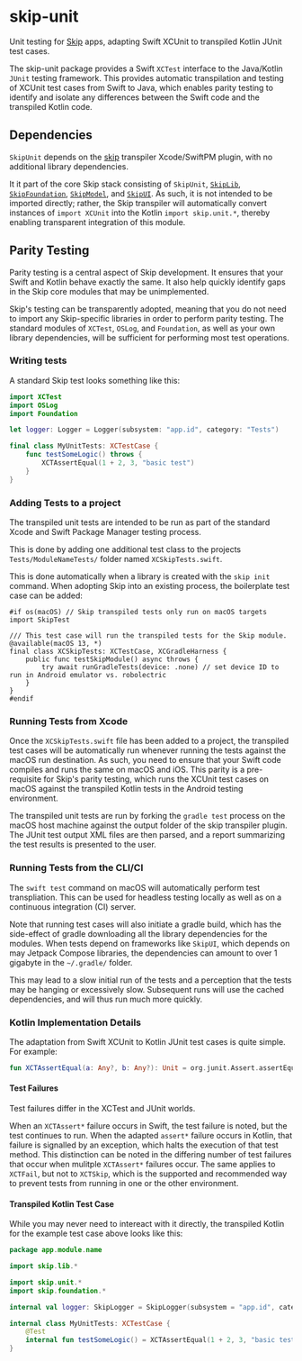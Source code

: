 # skip-unit

Unit testing for [Skip](https://skip.tools) apps, adapting Swift XCUnit to transpiled Kotlin JUnit test cases.

The skip-unit package provides a Swift `XCTest` interface to the Java/Kotlin `JUnit` testing framework.
This provides automatic transpilation and testing of XCUnit test cases from Swift to Java,
which enables parity testing to identify and isolate any differences between the Swift code and the transpiled Kotlin code.


## Dependencies

`SkipUnit` depends on the [skip](https://source.skip.tools/skip) transpiler Xcode/SwiftPM plugin, with no additional library dependencies.

It it part of the core Skip stack consisting of `SkipUnit`, [`SkipLib`](https://source.skip.tools/skip-lib), [`SkipFoundation`](https://source.skip.tools/skip-foundation), [`SkipModel`](https://source.skip.tools/skip-model), and [`SkipUI`](https://source.skip.tools/skip-ui).
As such, it is not intended to be imported directly; rather, the Skip transpiler will automatically convert instances of `import XCUnit` into the Kotlin `import skip.unit.*`, thereby enabling transparent integration of this module.


## Parity Testing

Parity testing is a central aspect of Skip development. It ensures that your Swift and Kotlin behave exactly the same. It also help quickly identify gaps in the Skip core modules that may be unimplemented.

Skip's testing can be transparently adopted, meaning that you do not need to import any Skip-specific libraries in order to perform parity testing. The standard modules of `XCTest`, `OSLog`, and `Foundation`, as well as your own library dependencies, will be sufficient for performing most test operations.


### Writing tests

A standard Skip test looks something like this:

```swift
import XCTest
import OSLog
import Foundation

let logger: Logger = Logger(subsystem: "app.id", category: "Tests")

final class MyUnitTests: XCTestCase {
    func testSomeLogic() throws {
        XCTAssertEqual(1 + 2, 3, "basic test")
    }
}
```

### Adding Tests to a project

The transpiled unit tests are intended to be run as part of the standard Xcode and Swift Package Manager testing process.

This is done by adding one additional test class to the projects `Tests/ModuleNameTests/` folder named `XCSkipTests.swift`.

This is done automatically when a library is created with the `skip init` command. 
When adopting Skip into an existing process, the boilerplate test case can be added:

```
#if os(macOS) // Skip transpiled tests only run on macOS targets
import SkipTest

/// This test case will run the transpiled tests for the Skip module.
@available(macOS 13, *)
final class XCSkipTests: XCTestCase, XCGradleHarness {
    public func testSkipModule() async throws {
        try await runGradleTests(device: .none) // set device ID to run in Android emulator vs. robolectric
    }   
}       
#endif
```


### Running Tests from Xcode

Once the `XCSkipTests.swift` file has been added to a project, the transpiled test cases will be automatically run whenever running the tests against the macOS run destination.
As such, you need to ensure that your Swift code compiles and runs the same on macOS and iOS.
This parity is a pre-requisite for Skip's parity testing, which runs the XCUnit test cases on macOS against the transpiled Kotlin tests in the Android testing environment.

The transpiled unit tests are run by forking the `gradle test` process on the macOS host machine against the output folder of the skip transpiler plugin.
The JUnit test output XML files are then parsed, and a report summarizing the test results is presented to the user.

### Running Tests from the CLI/CI

The `swift test` command on macOS will automatically perform test transpliation.
This can be used for headless testing locally as well as on a continuous integration (CI) server.

Note that running test cases will also initiate a gradle build, which has the side-effect of gradle downloading all the library dependencies for the modules. When tests depend on frameworks like `SkipUI`, which depends on may Jetpack Compose libraries, the dependencies can amount to over 1 gigabyte in the `~/.gradle/` folder. 

This may lead to a slow initial run of the tests and a perception that the tests may be hanging or excessively slow.
Subsequent runs will use the cached dependencies, and will thus run much more quickly.

### Kotlin Implementation Details

The adaptation from Swift XCUnit to Kotlin JUnit test cases is quite simple.
For example:

```kotlin
fun XCTAssertEqual(a: Any?, b: Any?): Unit = org.junit.Assert.assertEquals(b, a)
```
#### Test Failures

Test failures differ in the XCTest and JUnit worlds. 

When an `XCTAssert*` failure occurs in Swift, the test failure is noted, but the test continues to run.
When the adapted `assert*` failure occurs in Kotlin, that failure is signalled by an exception, which halts the execution of that test method.
This distinction can be noted in the differing number of test failures that occur when mulitple `XCTAssert*` failures occur.
The same applies to `XCTFail`, but not to `XCTSkip`, which is the supported and recommended way to prevent tests from running in one or the other environment.


#### Transpiled Kotlin Test Case

While you may never need to intereact with it directly,
the transpiled Kotlin for the example test case above looks like this:

```kotlin
package app.module.name

import skip.lib.*

import skip.unit.*
import skip.foundation.*

internal val logger: SkipLogger = SkipLogger(subsystem = "app.id", category = "Tests")

internal class MyUnitTests: XCTestCase {
    @Test
    internal fun testSomeLogic() = XCTAssertEqual(1 + 2, 3, "basic test")
}
```

